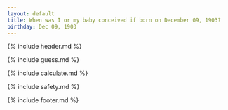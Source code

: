 ```yaml
---
layout: default
title: When was I or my baby conceived if born on December 09, 1903?
birthday: Dec 09, 1903
---
```


{% include header.md %}

{% include guess.md %}

{% include calculate.md %}

{% include safety.md %}

{% include footer.md %}



